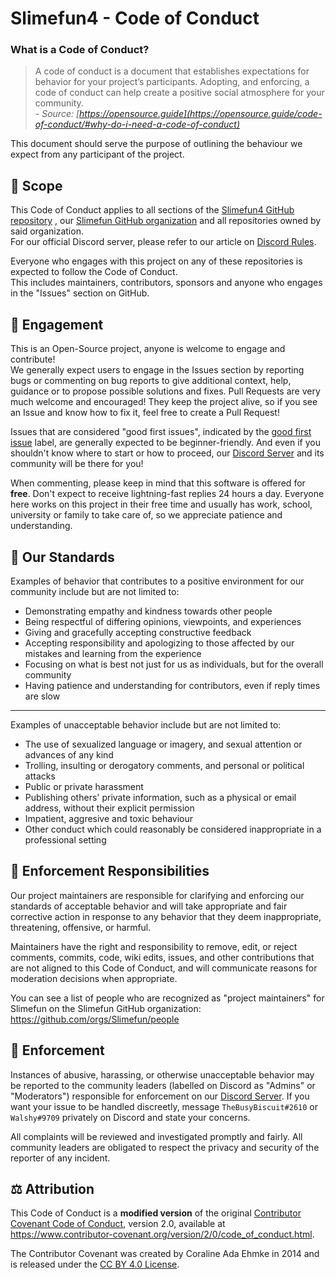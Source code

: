 # Slimefun4 - Code of Conduct

### What is a Code of Conduct?

> A code of conduct is a document that establishes expectations for behavior for your project’s participants.
> Adopting, and enforcing, a code of conduct can help create a positive social atmosphere for your community.
<br>\- *Source: [https://opensource.guide](https://opensource.guide/code-of-conduct/#why-do-i-need-a-code-of-conduct)*

This document should serve the purpose of outlining the behaviour we expect from any participant of the project.

## :mag_right: Scope

This Code of Conduct applies to all sections of the [Slimefun4 GitHub repository](https://github.com/Slimefun/Slimefun4)
, our [Slimefun GitHub organization](https://github.com/Slimefun) and all repositories owned by said organization.<br>
For our official Discord server, please refer to our article
on [Discord Rules](https://github.com/Slimefun/Slimefun4/wiki/Discord-Rules).

Everyone who engages with this project on any of these repositories is expected to follow the Code of Conduct.<br>
This includes maintainers, contributors, sponsors and anyone who engages in the "Issues" section on GitHub.

## :loudspeaker: Engagement

This is an Open-Source project, anyone is welcome to engage and contribute!<br>
We generally expect users to engage in the Issues section by reporting bugs or commenting on bug reports to give
additional context, help, guidance or to propose possible solutions and fixes. Pull Requests are very much welcome and
encouraged! They keep the project alive, so if you see an Issue and know how to fix it, feel free to create a Pull
Request!

Issues that are considered "good first issues", indicated by
the [good first issue](https://github.com/Slimefun/Slimefun4/labels/good%20first%20issue) label, are generally expected
to be beginner-friendly. And even if you shouldn't know where to start or how to proceed,
our [Discord Server](https://discord.gg/slimefun) and its community will be there for you!

When commenting, please keep in mind that this software is offered for **free**. Don't expect to receive lightning-fast
replies 24 hours a day. Everyone here works on this project in their free time and usually has work, school, university
or family to take care of, so we appreciate patience and understanding.

## :scroll: Our Standards

Examples of behavior that contributes to a positive environment for our community include but are not limited to:

* Demonstrating empathy and kindness towards other people
* Being respectful of differing opinions, viewpoints, and experiences
* Giving and gracefully accepting constructive feedback
* Accepting responsibility and apologizing to those affected by our mistakes and learning from the experience
* Focusing on what is best not just for us as individuals, but for the overall community
* Having patience and understanding for contributors, even if reply times are slow

<hr>

Examples of unacceptable behavior include but are not limited to:

* The use of sexualized language or imagery, and sexual attention or advances of any kind
* Trolling, insulting or derogatory comments, and personal or political attacks
* Public or private harassment
* Publishing others' private information, such as a physical or email address, without their explicit permission
* Impatient, aggresive and toxic behaviour
* Other conduct which could reasonably be considered inappropriate in a professional setting

## :round_pushpin: Enforcement Responsibilities

Our project maintainers are responsible for clarifying and enforcing our standards of acceptable behavior and will take
appropriate and fair corrective action in response to any behavior that they deem inappropriate, threatening, offensive,
or harmful.

Maintainers have the right and responsibility to remove, edit, or reject comments, commits, code, wiki edits, issues,
and other contributions that are not aligned to this Code of Conduct, and will communicate reasons for moderation
decisions when appropriate.

You can see a list of people who are recognized as "project maintainers" for Slimefun on the Slimefun GitHub
organization:<br>
https://github.com/orgs/Slimefun/people

## :wrench: Enforcement

Instances of abusive, harassing, or otherwise unacceptable behavior may be reported to the community leaders (labelled
on Discord as "Admins" or "Moderators") responsible for enforcement on our [Discord Server](discord.gg/slimefun). If you
want your issue to be handled discreetly, message `TheBusyBiscuit#2610` or `Walshy#9709` privately on Discord and state
your concerns.

All complaints will be reviewed and investigated promptly and fairly. All community leaders are obligated to respect the
privacy and security of the reporter of any incident.

## :balance_scale: Attribution

This Code of Conduct is a **modified version** of the
original [Contributor Covenant Code of Conduct](https://www.contributor-covenant.org), version 2.0, available at
https://www.contributor-covenant.org/version/2/0/code_of_conduct.html.

The Contributor Covenant was created by Coraline Ada Ehmke in 2014 and is released under
the [CC BY 4.0 License](https://github.com/ContributorCovenant/contributor_covenant/blob/release/LICENSE.md).
